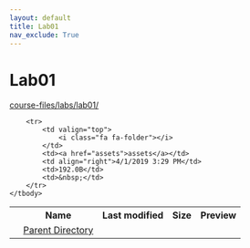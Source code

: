 ```yaml
---
layout: default
title: Lab01
nav_exclude: True
---
```


# Lab01

[course-files/labs/lab01/](.)

<table class="tbl-files">
    <tbody>
        <tr>
            <th valign="top"></th>
            <th>Name</th>
            <th>Last modified</th>
            <th>Size</th>
            <th>Preview</th>
        </tr>
        <tr>
            <td valign="top">
                <i class="fa fa-folder-open"></i>
            </td>
            <td><a href="../">Parent Directory</a></td>
            <td>&nbsp;</td>
            <td>&nbsp;</td>
            <td>&nbsp;</td>
        </tr>

        <tr>
            <td valign="top">
                <i class="fa fa-folder"></i>
            </td>
            <td><a href="assets">assets</a></td>
            <td align="right">4/1/2019 3:29 PM</td>
            <td>192.0B</td>
            <td>&nbsp;</td>
        </tr>
    </tbody>
</table>

